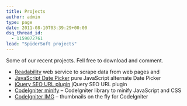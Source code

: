 ```yaml
---
title: Projects
author: admin
type: page
date: 2011-08-10T03:39:29+00:00
dsq_thread_id:
  - 1159072761
lead: "SpiderSoft projects" 
---
```

Some of our recent projects. Fell free to download and comment.

  * [Readability][4] web service to scrape data from web pages and 
  * [JavaScript Date Picker][1] pure JavaScript alternate Date Picker
  * [jQuery SEO URL plugin][5] jQuery SEO URL plugin
  * [CodeIgniter minify][2] &#8211; CodeIgniter library to minify JavaScript and CSS
  * [CodeIgniter IMG][3] &#8211; thumbnails on the fly for CodeIgniter

 [4]: /projects/readability
 [1]: /projects/alternate-date-picker/
 [2]: /projects/codeigniter-minify/
 [3]: /projects/codeigniter-img-thumbnails-on-the-fly/
 [5]: /projects/jquery-seo-url-plugin/